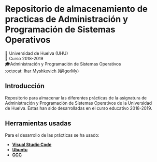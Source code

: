 # Repositorio de almacenamiento de practicas de Administración y Programación de Sistemas Operativos
:office: Universidad de Huelva (UHU)  
:calendar: Curso 2018-2019  
:mortar_board:Administración y Programación de Sistemas Operativos  
:octocat: [Ihar Myshkevich (@IgorMy)](https://github.com/IgorMy)  
## Introducción
Repositorio para almacenar las diferentes prácticas de la asignatura de Administración y Programación de Sistemas Operativos de la Universidad de Huelva. Estas han sido desarrolladas en el curso educativo 2018-2019.
## Herramientas usadas
Para el desarrollo de las prácticas se ha usado: 
* [**Visual Studio Code**](https://code.visualstudio.com/)
* [**Ubuntu**](https://ubuntu.com/)
* [**GCC**](https://gcc.gnu.org/)
